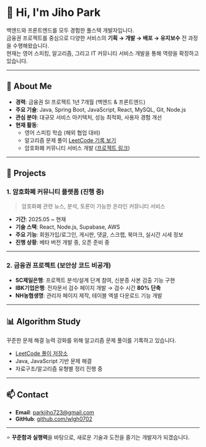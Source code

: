 # 👋 Hi, I'm Jiho Park  

백엔드와 프론트엔드를 모두 경험한 풀스택 개발자입니다.  
금융권 프로젝트를 중심으로 다양한 서비스의 **기획 → 개발 → 배포 → 유지보수** 전 과정을 수행해왔습니다.  
현재는 영어 스피킹, 알고리즘, 그리고 IT 커뮤니티 서비스 개발을 통해 역량을 확장하고 있습니다.  

---

## 🚀 About Me
- **경력**: 금융권 SI 프로젝트 1년 7개월 (백엔드 & 프론트엔드)
- **주요 기술**: Java, Spring Boot, JavaScript, React, MySQL, Git, Node.js
- **관심 분야**: 대규모 서비스 아키텍처, 성능 최적화, 사용자 경험 개선
- **현재 활동**:
  - 영어 스피킹 학습 (해외 협업 대비)
  - 알고리즘 문제 풀이 [LeetCode 기록 보기](https://github.com/wlgh0702/Algorithm)
  - 암호화폐 커뮤니티 서비스 개발 ([프로젝트 링크](https://coin-talk.kr/))

---

## 💼 Projects

### 1. 암호화폐 커뮤니티 플랫폼 (진행 중)
> 암호화폐 관련 뉴스, 분석, 토론이 가능한 온라인 커뮤니티 서비스  
- **기간**: 2025.05 ~ 현재
- **기술 스택**: React, Node.js, Supabase, AWS  
- **주요 기능**: 회원가입/로그인, 게시판, 댓글, 스크랩, 북마크, 실시간 시세 정보
- **진행 상황**: 베타 버전 개발 중, 오픈 준비 중  

---

### 2. 금융권 프로젝트 (보안상 코드 비공개)
- **SC제일은행**: 프로젝트 분석/설계 단계 참여, 신분증 사본 검출 기능 구현
- **IBK기업은행**: 전자문서 검수 페이지 개발 → 검수 시간 **80% 단축**
- **NH농협생명**: 관리자 페이지 제작, 테이블 엑셀 다운로드 기능 개발

---

## 📊 Algorithm Study
꾸준한 문제 해결 능력 강화를 위해 알고리즘 문제 풀이를 기록하고 있습니다.  
- [LeetCode 풀이 저장소](https://github.com/wlgh0702/Algorithm)  
- Java, JavaScript 기반 문제 해결  
- 자료구조/알고리즘 유형별 정리 진행 중

---

## 📫 Contact
- **Email**: parkjiho723@gmail.com
- **GitHub**: [github.com/wlgh0702](https://github.com/wlgh0702)

---

⭐ **꾸준함과 실행력**을 바탕으로, 새로운 기술과 도전을 즐기는 개발자가 되겠습니다.

